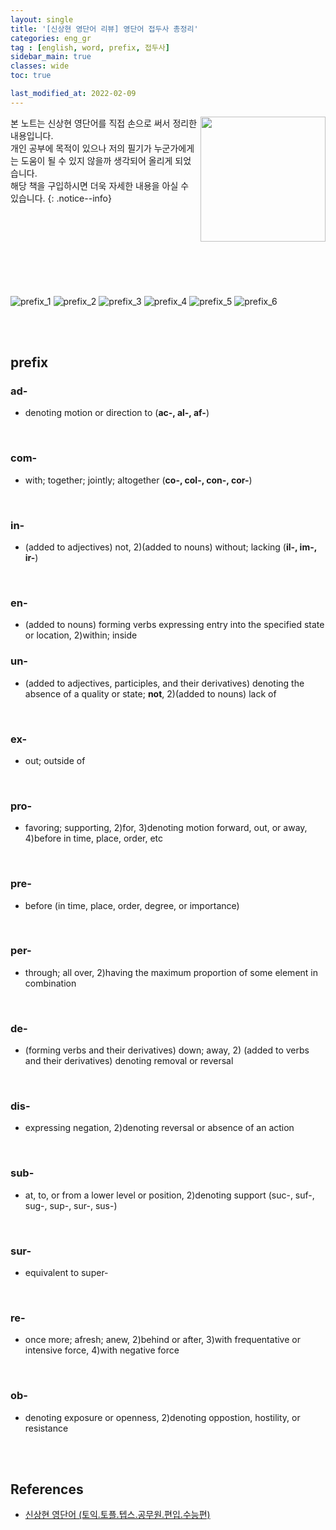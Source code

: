 ```yaml
---
layout: single
title: '[신상현 영단어 리뷰] 영단어 접두사 총정리'
categories: eng_gr
tag : [english, word, prefix, 접두사]
sidebar_main: true
classes: wide
toc: true

last_modified_at: 2022-02-09
---
```


<img align='right' width='200' height='200' src='https://user-images.githubusercontent.com/78655692/147879046-4dab21c1-fed0-4bfb-b022-9874d3a945f8.png
'>
본 노트는 신상현 영단어를 직접 손으로 써서 정리한 내용입니다. <br>개인 공부에 목적이 있으나 저의 필기가 누군가에게는 도움이 될 수 있지 않을까 생각되어 올리게 되었습니다.<br> 해당 책을 구입하시면 더욱 자세한 내용을 아실 수 있습니다.
{: .notice--info}

<br>
<br>
<br>
<br>
<br>
<br>
<br>


![prefix_1](https://ingu627.github.io/images/english/prefix1.jpg)
![prefix_2](https://ingu627.github.io/images/english/prefix2.jpg)
![prefix_3](https://ingu627.github.io/images/english/prefix3.jpg)
![prefix_4](https://ingu627.github.io/images/english/prefix4.jpg)
![prefix_5](https://ingu627.github.io/images/english/prefix5.jpg)
![prefix_6](https://ingu627.github.io/images/english/prefix6.jpg)

<br>
<br>

## prefix

### ad-

- denoting motion or direction to (**ac-, al-, af-**)

<br>

### com-

- with; together; jointly; altogether (**co-, col-, con-, cor-**)

<br>

### in-

- (added to adjectives) not, 2)(added to nouns) without; lacking (**il-, im-, ir-**)

<br>

### en-

- (added to nouns) forming verbs expressing entry into the specified state or location, 2)within; inside
### un-

- (added to adjectives, participles, and their derivatives) denoting the absence of a quality or state; **not**, 2)(added to nouns) lack of

<br>

### ex-

- out; outside of

<br>

### pro-

- favoring; supporting, 2)for, 3)denoting motion forward, out, or away, 4)before in time, place, order, etc

<br>

### pre-

- before (in time, place, order, degree, or importance)

<br>

### per-

- through; all over, 2)having the maximum proportion of some element in combination

<br>

### de-

- (forming verbs and their derivatives) down; away, 2) (added to verbs and their derivatives) denoting removal or reversal

<br>

### dis-

- expressing negation, 2)denoting reversal or absence of an action

<br>

### sub-

- at, to, or from a lower level or position, 2)denoting support (suc-, suf-, sug-, sup-, sur-, sus-)

<br>

### sur-

- equivalent to super-

<br>

### re-

- once more; afresh; anew, 2)behind or after, 3)with frequentative or intensive force, 4)with negative force

<br>

### ob-

- denoting exposure or openness, 2)denoting oppostion, hostility, or resistance

<br>
<br>

## References 

- [신상현 영단어 (토익.토플.텝스.공무원.편입.수능편)](https://www.aladin.co.kr/shop/wproduct.aspx?ItemId=126278788)